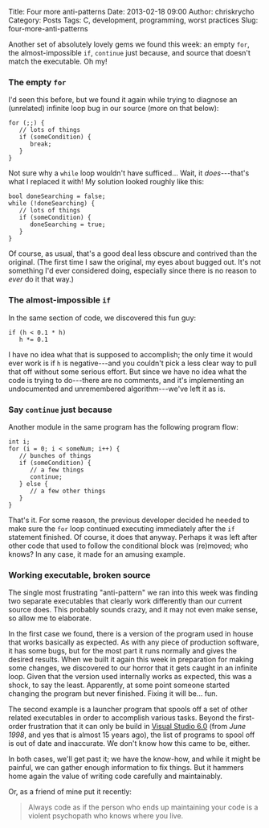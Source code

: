 Title: Four more anti-patterns
Date: 2013-02-18 09:00
Author: chriskrycho
Category: Posts
Tags: C, development, programming, worst practices
Slug: four-more-anti-patterns

Another set of absolutely lovely gems we found this week: an empty
`for`, the almost-impossible `if`, `continue` just because, and source
that doesn't match the executable. Oh my!

### The empty `for`

I'd seen this before, but we found it again while trying to diagnose an
(unrelated) infinite loop bug in our source (more on that
below):<!--more-->

~~~~ {lang="c"}
for (;;) {
   // lots of things
   if (someCondition) {
      break;
   }
}
~~~~

Not sure why a `while` loop wouldn't have sufficed... Wait, it
*does*---that's what I replaced it with! My solution looked roughly like
this:

~~~~ {lang="c"}
bool doneSearching = false;
while (!doneSearching) {
   // lots of things
   if (someCondition) {
      doneSearching = true;
   }
}
~~~~

Of course, as usual, that's a good deal less obscure and contrived than
the original. (The first time I saw the original, my eyes about bugged
out. It's not something I'd ever considered doing, especially since
there is no reason to *ever* do it that way.)

### The almost-impossible `if`

In the same section of code, we discovered this fun guy:

~~~~ {lang="c"}
if (h < 0.1 * h)
   h *= 0.1
~~~~

I have no idea what that is supposed to accomplish; the only time it
would ever work is if `h` is negative---and you couldn't pick a less
clear way to pull that off without some serious effort. But since we
have no idea what the code is trying to do---there are no comments, and
it's implementing an undocumented and unremembered algorithm---we've
left it as is.

### Say `continue` just because

Another module in the same program has the following program flow:

~~~~ {lang="c"}
int i;
for (i = 0; i < someNum; i++) {
   // bunches of things
   if (someCondition) {
      // a few things
      continue;
   } else {
      // a few other things
   }
}
~~~~

That's it. For some reason, the previous developer decided he needed to
make sure the `for` loop continued executing immediately after the `if`
statement finished. Of course, it does that anyway. Perhaps it was left
after other code that used to follow the conditional block was
(re)moved; who knows? In any case, it made for an amusing example.

### Working executable, broken source

The single most frustrating "anti-pattern" we ran into this week was
finding two separate executables that clearly work differently than our
current source does. This probably sounds crazy, and it may not even
make sense, so allow me to elaborate.

In the first case we found, there is a version of the program used in
house that works basically as expected. As with any piece of production
software, it has some bugs, but for the most part it runs normally and
gives the desired results. When we built it again this week in
preparation for making some changes, we discovered to our horror that it
gets caught in an infinite loop. Given that the version used internally
works as expected, this was a shock, to say the least. Apparently, at
some point someone started changing the program but never finished.
Fixing it will be... fun.

The second example is a launcher program that spools off a set of other
related executables in order to accomplish various tasks. Beyond the
first-order frustration that it can only be build in [Visual Studio
6.0][] (from *June 1998*, and yes that is almost 15 years ago), the list
of programs to spool off is out of date and inaccurate. We don't know
how this came to be, either.

In both cases, we'll get past it; we have the know-how, and while it
might be painful, we can gather enough information to fix things. But it
hammers home again the value of writing code carefully and maintainably.

Or, as a friend of mine put it recently:

> Always code as if the person who ends up maintaining your code is a
> violent psychopath who knows where you live.

  [Visual Studio 6.0]: http://en.wikipedia.org/wiki/Microsoft_Visual_Studio#Visual_Studio_6.0_.281998.29
